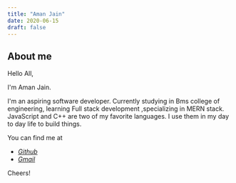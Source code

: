 ```yaml
---
title: "Aman Jain"
date: 2020-06-15
draft: false
---
```


## About me
Hello All,

I'm Aman Jain.

I'm an aspiring software developer. Currently studying in Bms college of engineering, learning Full stack development ,specializing in MERN stack. JavaScript and C++ are two of my favorite languages. I use them in my day to day life to build things.


You can find me at

 - [*Github*](https://github.com/amanjainn)
 - [*Gmail*](mailto:amangrand@gmail.com)

Cheers!